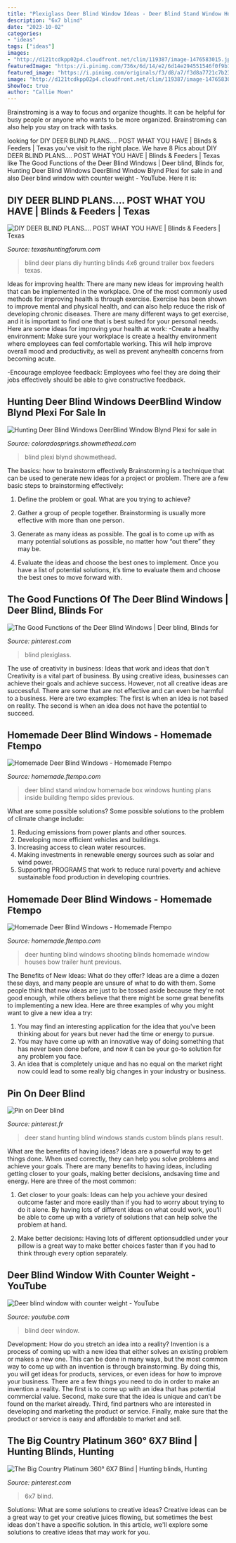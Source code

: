 ```yaml
---
title: "Plexiglass Deer Blind Window Ideas - Deer Blind Stand Window Homemade Box Windows Hunting Plans Inside Building Ftempo Sides Previous"
description: "6x7 blind"
date: "2023-10-02"
categories:
- "ideas"
tags: ["ideas"]
images:
- "http://d121tcdkpp02p4.cloudfront.net/clim/119387/image-1476583015.jpeg"
featuredImage: "https://i.pinimg.com/736x/6d/14/e2/6d14e294551546f0f9b15010a36d7502.jpg"
featured_image: "https://i.pinimg.com/originals/f3/d8/a7/f3d8a7721c7b233d62f07837af5cd799.jpg"
image: "http://d121tcdkpp02p4.cloudfront.net/clim/119387/image-1476583015.jpeg"
ShowToc: true
author: "Callie Moen"
---
```



Brainstroming is a way to focus and organize thoughts. It can be helpful for busy people or anyone who wants to be more organized. Brainstroming can also help you stay on track with tasks.

	

		
looking for DIY DEER BLIND PLANS.... POST WHAT YOU HAVE | Blinds &amp; Feeders | Texas you've visit to the right place. We have 8 Pics about DIY DEER BLIND PLANS.... POST WHAT YOU HAVE | Blinds &amp; Feeders | Texas like The Good Functions of the Deer Blind Windows | Deer blind, Blinds for, Hunting Deer Blind Windows DeerBlind Window Blynd Plexi for sale in and also Deer blind window with counter weight - YouTube. Here it is:
		
    
## DIY DEER BLIND PLANS.... POST WHAT YOU HAVE | Blinds &amp; Feeders | Texas

<img loading=lazy src="http://www.texashuntingforum.com/forum/pics/usergals/2014/05/full-52716-5641-2013_09_18_19_08_25_367.jpg" onerror="this.onerror=null;this.src='https://tse4.mm.bing.net/th?id=OIP.MtQjrEVTBhb7fxucPvg2rAAAAA&amp;pid=15.1';" alt="DIY DEER BLIND PLANS.... POST WHAT YOU HAVE | Blinds &amp; Feeders | Texas">

_Source: texashuntingforum.com_

>blind deer plans diy hunting blinds 4x6 ground trailer box feeders texas. 

	

Ideas for improving health:
There are many new ideas for improving health that can be implemented in the workplace. One of the most commonly used methods for improving health is through exercise. Exercise has been shown to improve mental and physical health, and can also help reduce the risk of developing chronic diseases. There are many different ways to get exercise, and it is important to find one that is best suited for your personal needs. Here are some ideas for improving your health at work: 
-Create a healthy environment: Make sure your workplace is create a healthy environment where employees can feel comfortable working. This will help improve overall mood and productivity, as well as prevent anyhealth concerns from becoming acute. 

-Encourage employee feedback: Employees who feel they are doing their jobs effectively should be able to give constructive feedback.

    
## Hunting Deer Blind Windows DeerBlind Window Blynd Plexi For Sale In

<img loading=lazy src="https://images1.showmethead.com/nlarge/hunting_deer_blind_windows_deerblind_window_blynd_plexi_21774465.jpg" onerror="this.onerror=null;this.src='https://tse2.mm.bing.net/th?id=OIP.lLFecVviyJHaH4rcFV-muwHaGX&amp;pid=15.1';" alt="Hunting Deer Blind Windows DeerBlind Window Blynd Plexi for sale in">

_Source: coloradosprings.showmethead.com_

>blind plexi blynd showmethead. 

	

The basics: how to brainstorm effectively
Brainstorming is a technique that can be used to generate new ideas for a project or problem. There are a few basic steps to brainstorming effectively:
1. Define the problem or goal. What are you trying to achieve?

2. Gather a group of people together. Brainstorming is usually more effective with more than one person.

3. Generate as many ideas as possible. The goal is to come up with as many potential solutions as possible, no matter how “out there” they may be.

4. Evaluate the ideas and choose the best ones to implement. Once you have a list of potential solutions, it’s time to evaluate them and choose the best ones to move forward with.

    
## The Good Functions Of The Deer Blind Windows | Deer Blind, Blinds For

<img loading=lazy src="https://i.pinimg.com/736x/a6/63/50/a66350229bff69c0a1fe14c33314fc40.jpg" onerror="this.onerror=null;this.src='https://tse3.mm.bing.net/th?id=OIP.JV4OzQWKJVmHXMAPuK--JgHaJ4&amp;pid=15.1';" alt="The Good Functions of the Deer Blind Windows | Deer blind, Blinds for">

_Source: pinterest.com_

>blind plexiglass. 

	

The use of creativity in business: Ideas that work and ideas that don't
Creativity is a vital part of business. By using creative ideas, businesses can achieve their goals and achieve success. However, not all creative ideas are successful. There are some that are not effective and can even be harmful to a business. Here are two examples: The first is when an idea is not based on reality. The second is when an idea does not have the potential to succeed.

    
## Homemade Deer Blind Windows - Homemade Ftempo

<img loading=lazy src="http://www.freedeerstandplans.com/images/inside-of-window.JPG" onerror="this.onerror=null;this.src='https://tse2.mm.bing.net/th?id=OIP.iIPwqJoxBuTIJM_H8SsFdwHaL4&amp;pid=15.1';" alt="Homemade Deer Blind Windows - Homemade Ftempo">

_Source: homemade.ftempo.com_

>deer blind stand window homemade box windows hunting plans inside building ftempo sides previous. 

	

What are some possible solutions?
Some possible solutions to the problem of climate change include:
1. Reducing emissions from power plants and other sources. 
2. Developing more efficient vehicles and buildings. 
3. Increasing access to clean water resources. 
4. Making investments in renewable energy sources such as solar and wind power. 
5. Supporting PROGRAMS that work to reduce rural poverty and achieve sustainable food production in developing countries.

    
## Homemade Deer Blind Windows - Homemade Ftempo

<img loading=lazy src="http://d121tcdkpp02p4.cloudfront.net/clim/119387/image-1476583015.jpeg" onerror="this.onerror=null;this.src='https://tse2.mm.bing.net/th?id=OIP.pOEJIy7-bCeKRMmC8YVD3AHaJ3&amp;pid=15.1';" alt="Homemade Deer Blind Windows - Homemade Ftempo">

_Source: homemade.ftempo.com_

>deer hunting blind windows shooting blinds homemade window houses bow trailer hunt previous. 

	

The Benefits of New Ideas: What do they offer?
Ideas are a dime a dozen these days, and many people are unsure of what to do with them. Some people think that new ideas are just to be tossed aside because they're not good enough, while others believe that there might be some great benefits to implementing a new idea. Here are three examples of why you might want to give a new idea a try: 
1. You may find an interesting application for the idea that you've been thinking about for years but never had the time or energy to pursue. 
2. You may have come up with an innovative way of doing something that has never been done before, and now it can be your go-to solution for any problem you face. 
3. An idea that is completely unique and has no equal on the market right now could lead to some really big changes in your industry or business.

    
## Pin On Deer Blind

<img loading=lazy src="https://i.pinimg.com/originals/f3/d8/a7/f3d8a7721c7b233d62f07837af5cd799.jpg" onerror="this.onerror=null;this.src='https://tse1.mm.bing.net/th?id=OIP.E_5QrNAr2JY-FcGGPQsUyAHaJ3&amp;pid=15.1';" alt="Pin on Deer blind">

_Source: pinterest.fr_

>deer stand hunting blind windows stands custom blinds plans result. 

	

What are the benefits of having ideas?
Ideas are a powerful way to get things done. When used correctly, they can help you solve problems and achieve your goals. There are many benefits to having ideas, including getting closer to your goals, making better decisions, andsaving time and energy. Here are three of the most common: 
1. Get closer to your goals: Ideas can help you achieve your desired outcome faster and more easily than if you had to worry about trying to do it alone. By having lots of different ideas on what could work, you’ll be able to come up with a variety of solutions that can help solve the problem at hand.

2. Make better decisions: Having lots of different optionsuddled under your pillow is a great way to make better choices faster than if you had to think through every option separately.

    
## Deer Blind Window With Counter Weight - YouTube

<img loading=lazy src="https://i.ytimg.com/vi/KFziILaMUFk/maxresdefault.jpg" onerror="this.onerror=null;this.src='https://tse2.mm.bing.net/th?id=OIP.5YwdemEP0ZSRQxx--cpNnAHaEK&amp;pid=15.1';" alt="Deer blind window with counter weight - YouTube">

_Source: youtube.com_

>blind deer window. 

	

Development: How do you stretch an idea into a reality?
Invention is a process of coming up with a new idea that either solves an existing problem or makes a new one. This can be done in many ways, but the most common way to come up with an invention is through brainstorming. By doing this, you will get ideas for products, services, or even ideas for how to improve your business.
There are a few things you need to do in order to make an invention a reality. The first is to come up with an idea that has potential commercial value. Second, make sure that the idea is unique and can’t be found on the market already. Third, find partners who are interested in developing and marketing the product or service. Finally, make sure that the product or service is easy and affordable to market and sell.

    
## The Big Country Platinum 360° 6X7 Blind | Hunting Blinds, Hunting

<img loading=lazy src="https://i.pinimg.com/736x/6d/14/e2/6d14e294551546f0f9b15010a36d7502.jpg" onerror="this.onerror=null;this.src='https://tse2.mm.bing.net/th?id=OIP.ATKoHW23dSHMKe6lNITljAAAAA&amp;pid=15.1';" alt="The Big Country Platinum 360° 6X7 Blind | Hunting blinds, Hunting">

_Source: pinterest.com_

>6x7 blind. 

	

Solutions: What are some solutions to creative ideas?
Creative ideas can be a great way to get your creative juices flowing, but sometimes the best ideas don't have a specific solution. In this article, we'll explore some solutions to creative ideas that may work for you.

